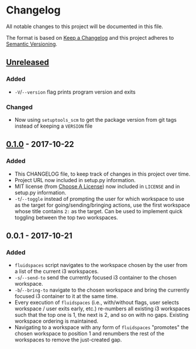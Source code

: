 # Changelog
All notable changes to this project will be documented in this file.

The format is based on [Keep a Changelog](http://keepachangelog.com/) and this project adheres to [Semantic Versioning](http://semver.org/spec/v2.0.0-rc.2.html).

## [Unreleased]
### Added
- `-V`/`--version` flag prints program version and exits

### Changed
- Now using `setuptools_scm` to get the package version from git tags instead of keeping a `VERSION` file


## [0.1.0] - 2017-10-22
### Added
- This CHANGELOG file, to keep track of changes in this project over time.
- Project URL now included in setup.py information.
- MIT license (from [Choose A License](https://choosealicense.com/licenses/mit/)) now included in `LICENSE` and in setup.py information.
- `-t`/`--toggle` instead of prompting the user for which workspace to use as the target for going/sending/bringing actions, use the first workspace whose title contains `2:` as the target.  Can be used to implement quick toggling between the top two workspaces.


## 0.0.1 - 2017-10-21
### Added
- `fluidspaces` script navigates to the workspace chosen by the user from a list of the current i3 workspaces.
- `-s`/`--send-to` send the currently focused i3 container to the chosen workspace.
- `-b`/`--bring-to` navigate to the chosen workspace and bring the currently focused i3 container to it at the same time.
- Every execution of `fluidspaces` (i.e., with/without flags, user selects workspace / user exits early, etc.) re-numbers all existing i3 workspaces such that the top one is 1, the next is 2, and so on with no gaps.  Existing workspace ordering is maintained.
- Navigating to a workspace with any form of `fluidspaces` "promotes" the chosen workspace to position 1 and renumbers the rest of the workspaces to remove the just-created gap.


[Unreleased]: https://github.com/mosbasik/fluidspaces/compare/0.1.0...HEAD
[0.1.0]: https://github.com/mosbasik/fluidspaces/compare/0.0.1...0.1.0
